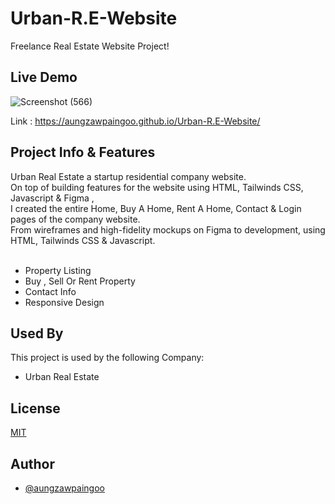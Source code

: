 
# Urban-R.E-Website

Freelance Real Estate Website Project!


    
## Live Demo 
![Screenshot (566)](https://user-images.githubusercontent.com/86042513/148639487-fa482b14-f0ad-485f-bf46-b4d6bb533c99.png)




  
Link : https://aungzawpaingoo.github.io/Urban-R.E-Website/

  
## Project Info & Features
Urban Real Estate a startup residential company website.<br>
On top of building features for the website using HTML, Tailwinds CSS, Javascript & Figma , <br>
I created the entire Home, Buy A Home, Rent A Home, Contact & Login pages of the company website. <br>
From wireframes and high-fidelity mockups on Figma to development, using HTML, Tailwinds CSS & Javascript.
<br><br>
- Property Listing
- Buy , Sell Or Rent Property
- Contact Info 
- Responsive Design 

  
## Used By

This project is used by the following Company:

- Urban Real Estate 

  
## License

[MIT](https://choosealicense.com/licenses/mit/)

  
## Author

- [@aungzawpaingoo](https://github.com/aungzawpaingoo)

  
